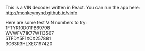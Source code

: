 This is a VIN decoder written in React. You can run the app here: http://monkeymynd.github.io/vinfo

Here are some test VIN numbers to try:  
1FTYR10D01PB69798  
WVWFV71K77W113567  
5TFDY5F1XCX257881  
3C63R3HLXEG197420  
